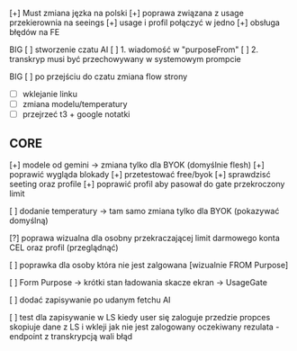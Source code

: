 [+] Must zmiana jęzka na polski
[+] poprawa związana z usage przekierownia na seeings
[+] usage i profil połączyć w jedno
[+] obsługa błędów na FE

BIG
[ ] stworzenie czatu AI
[ ] 1. wiadomość w "purposeFrom"
[ ] 2. transkryp musi być przechowywany w systemowym prompcie

BIG
[ ] po przejściu do czatu zmiana flow strony

- [ ] wklejanie linku
- [ ] zmiana modelu/temperatury
- [ ] przejrzeć t3 + google notatki

## CORE

[+] modele od gemini -> zmiana tylko dla BYOK (domyślnie flesh)
[+] poprawić wygląda blokady
[+] przetestować free/byok
[+] sprawdzisć seeting oraz profile
[+] poprawić profil aby pasował do gate przekroczony limit

[ ] dodanie temperatury -> tam samo zmiana tylko dla BYOK (pokazywać domyślną)

[?] poprawa wizualna dla osobny przekraczającej limit darmowego konta CEL oraz profil (przeglądnąć)

[ ] poprawka dla osoby która nie jest zalgowana [wizualnie FROM Purpose]

[ ] Form Purpose -> krótki stan ładowania skacze ekran -> UsageGate

[ ] dodać zapisywanie po udanym fetchu AI

[ ] test dla zapisywanie w LS kiedy user się zaloguje przedzie propces skopiuje dane z LS i wkleji jak nie jest zalogowany oczekiwany rezulata - endpoint z transkrypcją wali błąd

